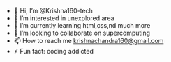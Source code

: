 - 👋 Hi, I’m @Krishna160-tech
- 👀 I’m interested in unexplored area
- 🌱 I’m currently learning html,css,nd much more
- 💞️ I’m looking to collaborate on supercomputing
- 📫 How to reach me krishnachandra160@gmail.com
- ⚡ Fun fact: coding addicted

<!---
Krishna160-tech/Krishna160-tech is a ✨ special ✨ repository because its `README.md` (this file) appears on your GitHub profile.
You can click the Preview link to take a look at your changes.
--->
